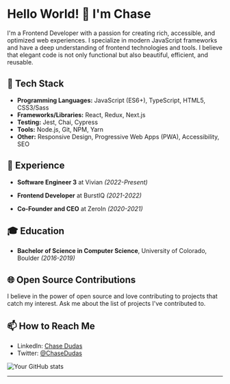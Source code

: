 # Hello World! 👋 I'm Chase 

<!-- ![banner image](https://placehold.it/850x280) -->

I'm a Frontend Developer with a passion for creating rich, accessible, and optimized web experiences. I specialize in modern JavaScript frameworks and have a deep understanding of frontend technologies and tools. I believe that elegant code is not only functional but also beautiful, efficient, and reusable. 

## 🔧 Tech Stack

- **Programming Languages:** JavaScript (ES6+), TypeScript, HTML5, CSS3/Sass
- **Frameworks/Libraries:** React, Redux, Next.js
- **Testing:** Jest, Chai, Cypress
- **Tools:** Node.js, Git, NPM, Yarn
- **Other:** Responsive Design, Progressive Web Apps (PWA), Accessibility, SEO

## 🚀 Experience

- **Software Engineer 3** at Vivian _(2022-Present)_

- **Frontend Developer** at BurstIQ _(2021-2022)_

- **Co-Founder and CEO** at ZeroIn _(2020-2021)_ 

## 🎓 Education

- **Bachelor of Science in Computer Science**, University of Colorado, Boulder _(2016-2019)_

## 🌐 Open Source Contributions

I believe in the power of open source and love contributing to projects that catch my interest. Ask me about the list of projects I've contributed to.

## 📫 How to Reach Me

- LinkedIn: [Chase Dudas](https://www.linkedin.com/in/ChaseDudas/)
- Twitter: [@ChaseDudas](https://twitter.com/ChaseDudas)

![Your GitHub stats](https://github-readme-stats.vercel.app/api?username=ChaseDudas&show_icons=true&theme=radical)

---

<!---
Teams enjoy working and collaborating with me because of my strong communication skills, positive attitude, and empathy towards others.

As someone who has been in the tech industry and specifically the healthcare tech industry for over two years now, I deeply understand what it takes to work in a detail-oriented and ever-evolving industry. I am highly self-driven, as seen through my work at my former startup, and able to find creative solutions to overcome the most challenging problems.

I thrive in an inclusive and teamwork-driven atmosphere that promotes the diversity and uniqueness of every employee. I value a dynamic work culture where people can explore their passions and feel included in every setting.
--->
